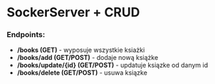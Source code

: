 # SockerServer + CRUD

### Endpoints:

- **/books (GET)** - wyposuje wszystkie ksiażki
- **/books/add (GET/POST)** - dodaje nową książke
- **/books/update/{id} (GET/POST)** - updatuje ksiązke od danym id
- **/books/delete (GET/POST)** - usuwa ksiązke